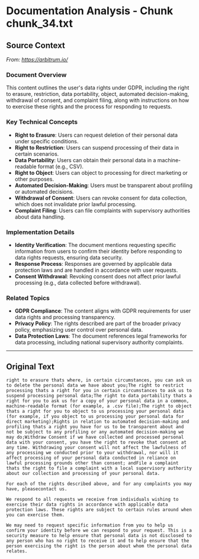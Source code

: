 # Documentation Analysis - Chunk chunk_34.txt

## Source Context
*From: https://arbitrum.io/*

### Document Overview  
This content outlines the user's data rights under GDPR, including the right to erasure, restriction, data portability, object, automated decision-making, withdrawal of consent, and complaint filing, along with instructions on how to exercise these rights and the process for responding to requests.  

### Key Technical Concepts  
- **Right to Erasure**: Users can request deletion of their personal data under specific conditions.  
- **Right to Restriction**: Users can suspend processing of their data in certain scenarios.  
- **Data Portability**: Users can obtain their personal data in a machine-readable format (e.g., CSV).  
- **Right to Object**: Users can object to processing for direct marketing or other purposes.  
- **Automated Decision-Making**: Users must be transparent about profiling or automated decisions.  
- **Withdrawal of Consent**: Users can revoke consent for data collection, which does not invalidate prior lawful processing.  
- **Complaint Filing**: Users can file complaints with supervisory authorities about data handling.  

### Implementation Details  
- **Identity Verification**: The document mentions requesting specific information from users to confirm their identity before responding to data rights requests, ensuring data security.  
- **Response Process**: Responses are governed by applicable data protection laws and are handled in accordance with user requests.  
- **Consent Withdrawal**: Revoking consent does not affect prior lawful processing (e.g., data collected before withdrawal).  

### Related Topics  
- **GDPR Compliance**: The content aligns with GDPR requirements for user data rights and processing transparency.  
- **Privacy Policy**: The rights described are part of the broader privacy policy, emphasizing user control over personal data.  
- **Data Protection Laws**: The document references legal frameworks for data processing, including national supervisory authority complaints.

---

## Original Text
```
right to erasure thats where, in certain circumstances, you can ask us to delete the personal data we have about you;The right to restrict processing thats a right for you in certain circumstances to ask us to suspend processing personal data;The right to data portability thats a right for you to ask us for a copy of your personal data in a common, machine-readable format (for example, a .csv file);The right to object thats a right for you to object to us processing your personal data (for example, if you object to us processing your personal data for direct marketing);Rights in relation to automated decision-making and profiling thats a right you have for us to be transparent about and not be subject to any profiling or any automated decision-making we may do;Withdraw Consent if we have collected and processed personal data with your consent, you have the right to revoke that consent at any time. Withdrawing your consent will not affect the lawfulness of any processing we conducted prior to your withdrawal, nor will it affect processing of your personal data conducted in reliance on lawful processing grounds other than consent; andFile a complaint thats the right to file a complaint with a local supervisory authority about our collection and processing of your personal data.

For each of the rights described above, and for any complaints you may have, pleasecontact us.

We respond to all requests we receive from individuals wishing to exercise their data rights in accordance with applicable data protection laws. These rights are subject to certain rules around when you can exercise them.

We may need to request specific information from you to help us confirm your identity before we can respond to your request. This is a security measure to help ensure that personal data is not disclosed to any person who has no right to receive it and to help ensure that the person exercising the right is the person about whom the personal data relates.

```